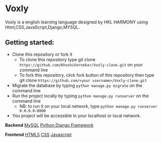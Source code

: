 # Voxly
Voxly is a english learning language designed by HKL HARMONY using Html,CSS,JavaScript,Django,MYSQL.

## Getting started:
- Clone this repository or fork it
    - To clone this repository type git clone `https://github.com/KhushiVernekar/Voxly-clone.git` on your command line
    - To fork this repository, click fork button of this repository then type git clone `https://github.com/<your username>/Voxly-clone.git`
- Migrate the database by typing `python manage.py migrate` on the command line
- Run the project locally by typing `python manage.py runserver` on the command line
    - NB: to run it on your local network, type `python manage.py runserver 0.0.0.0:8000`
- You project will be accessible in your localhost or local network.

<b>Backend</b>
[MySQL](https://www.mysql.com/)
[Python Django Framework](https://docs.djangoproject.com/en/3.1/)

<b>Frontend</b>
[HTML5](https://developer.mozilla.org/en-US/docs/Web/Guide/HTML)
[CSS](https://developer.mozilla.org/en-US/docs/Web/CSS)
[Javascript](https://developer.mozilla.org/en-US/docs/Web/JavaScript)


